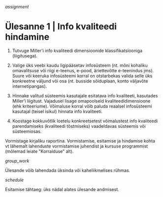 <div style='display: inline-block;'> <i class="material-icons ikoon teal">assignment</i></div>

# Ülesanne 1 | Info kvaliteedi hindamine

1. Tutvuge Miller'i info kvaliteedi dimensioonide klassifikatsiooniga (liigitusega). 

2. Valige üks veebi kaudu ligipääsetav infosüsteem (nt. mõni kohaliku omavalitsuse või riigi e-teenus, e-pood, äriettevõtte e-teenindus jms). Suure või keeruka infosüsteemi korral on otstarbekas valida selle üks konkreetne väljund või osa (nt. busside sõiduplaan, konto väljavõte internetipangas). 

3. Hinnake valitud süsteemis kasutajale esitatava info kvaliteeti, kasutades Miller'i liigitust. Vajadusel lisage omapoolseid kvaliteedidimensioone (ehk kriteeriume). Võimaluse korral võib paluda reaalsel infosüsteemi kasutajal (teisel isikul) hinnata info kvaliteeti. 

4. Koostage kokkuvõtlik loetelu konkreetsetest võimalustest info kvaliteedi parendamiseks (kvaliteedi tõstmiseks) vaadeldavas süsteemis või süsteemiosas. 

Vormistage kirjaliku raportina. Vormistamise, esitamise ja hindamise kohta vt lähemalt lahenduste vormistamise juhendist ja kursuse programmist (mõlemad leiate "Korralduse" alt). 

<div style='display: inline-block;'> <i class="material-icons ikoon teal">group_work</i></div>

Ülesande võib lahendada üksinda või kaheliikmelises rühmas. 

<div style='display: inline-block;'> <i class="material-icons ikoon teal">schedule</i></div>

Esitamise tähtaeg: üks nädal alates ülesande andmisest. 
